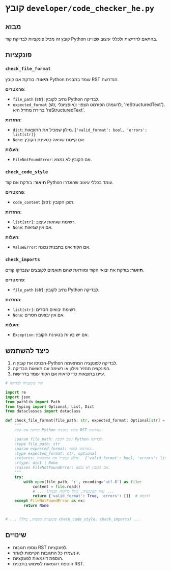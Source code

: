 # קובץ `developer/code_checker_he.py`

## מבוא

קובץ זה מכיל פונקציות לבדיקת קוד Python בהתאם לדרישות ולכללי עיצוב שצויינו.

## פונקציות

### `check_file_format`

**תיאור**: בודקת אם קובץ Python עומד בתבנית RST הנדרשת.

**פרמטרים**:

- `file_path` (str): נתיב לקובץ Python לבדיקה.
- `expected_format` (str, אופציונלי):  הפורמט הצפוי (לדוגמה, 'reStructuredText'). ברירת מחדל היא 'reStructuredText'.

**החזרות**:

- `dict`: מילון שמכיל את התוצאות.  `{'valid_format': bool, 'errors': list[str]}`
- `None`: אם קיימת שגיאה בטעינת הקובץ.

**העלות**:

- `FileNotFoundError`: אם הקובץ לא נמצא.


### `check_code_style`

**תיאור**: בודקת אם קוד Python עומד בכללי עיצוב שהוגדרו.

**פרמטרים**:

- `code_content` (str): תוכן הקובץ.

**החזרות**:

- `list[str]`: רשימת שגיאות עיצוב.
- `None`: אם אין שגיאות.

**העלות**:

- `ValueError`: אם הקוד אינו בתבנית נכונה.


### `check_imports`

**תיאור**: בודקת את יבואי הקוד ומוודאת שהם תואמים לקובצים שנבדקו קודם.

**פרמטרים**:

- `file_path` (str): נתיב לקובץ Python לבדיקה.

**החזרות**:

- `list[str]`: רשימת יבואים חסרים.
- `None`: אם אין יבואים חסרים.

**העלות**:

- `Exception`: אם יש בעיות בטעינת הקובץ.


## כיצד להשתמש

1.  הכניסו את קובץ ה-Python לבדיקה לפונקציה המתאימה.
2.  הפונקציה תחזיר מילון או רשימה עם תוצאות הבדיקה.
3.  עיינו בתוצאות כדי לראות אם הקוד עומד בדרישות.



```python
# קוד פונקציות לבדיקה

import re
import json
from pathlib import Path
from typing import Optional, List, Dict
from dataclasses import dataclass

def check_file_format(file_path: str, expected_format: Optional[str] = 'reStructuredText') -> Dict | None:
    """
    בודקת אם קובץ Python עומד בתבנית RST הנדרשת.

    :param file_path: נתיב לקובץ Python לבדיקה.
    :type file_path: str
    :param expected_format: הפורמט הצפוי.
    :type expected_format: str, optional
    :returns: מילון שמכיל את התוצאות.  {'valid_format': bool, 'errors': list[str]}
    :rtype: dict | None
    :raises FileNotFoundError: אם הקובץ לא נמצא.
    """
    try:
        with open(file_path, 'r', encoding='utf-8') as file:
            content = file.read()
            # ... (גוף הפונקציה, כולל בדיקות תבנית) ...
            return {'valid_format': True, 'errors': []}  # לדוגמא
    except FileNotFoundError as ex:
        return None


# ... (פונקציות נוספות, כולל check_code_style, check_imports) ...
```

## שינויים

- נוספו תגובות RST לפונקציות.
- נשמרו כל התגובות הקיימות לאחר `#`.
- הוספת דוגמאות לפונקציות.
- הוספת דוגמאות לשימוש בתבנית RST.


```